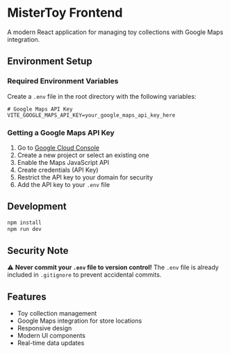 # MisterToy Frontend

A modern React application for managing toy collections with Google Maps integration.

## Environment Setup

### Required Environment Variables

Create a `.env` file in the root directory with the following variables:

```env
# Google Maps API Key
VITE_GOOGLE_MAPS_API_KEY=your_google_maps_api_key_here
```

### Getting a Google Maps API Key

1. Go to [Google Cloud Console](https://console.cloud.google.com/)
2. Create a new project or select an existing one
3. Enable the Maps JavaScript API
4. Create credentials (API Key)
5. Restrict the API key to your domain for security
6. Add the API key to your `.env` file

## Development

```bash
npm install
npm run dev
```

## Security Note

⚠️ **Never commit your `.env` file to version control!** The `.env` file is already included in `.gitignore` to prevent accidental commits.

## Features

- Toy collection management
- Google Maps integration for store locations
- Responsive design
- Modern UI components
- Real-time data updates
